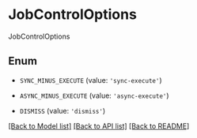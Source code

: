 # JobControlOptions

JobControlOptions

## Enum

* `SYNC_MINUS_EXECUTE` (value: `'sync-execute'`)

* `ASYNC_MINUS_EXECUTE` (value: `'async-execute'`)

* `DISMISS` (value: `'dismiss'`)

[[Back to Model list]](../README.md#documentation-for-models) [[Back to API list]](../README.md#documentation-for-api-endpoints) [[Back to README]](../README.md)
